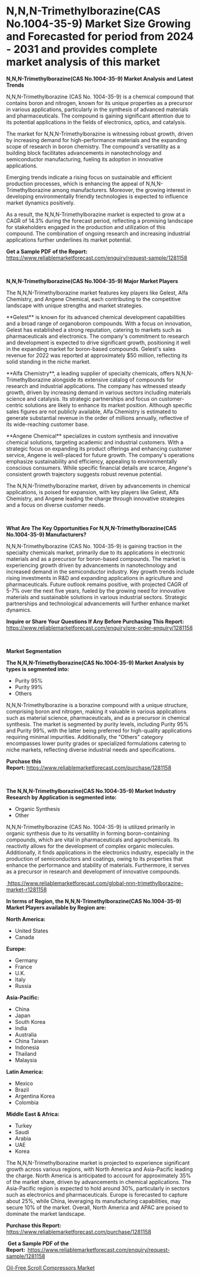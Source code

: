 <p><h1>N,N,N-Trimethylborazine(CAS No.1004-35-9) Market Size Growing and Forecasted for period from 2024 - 2031 and provides complete market analysis of this market</h1></p><p><strong>N,N,N-Trimethylborazine(CAS No.1004-35-9) Market Analysis and Latest Trends</strong></p>
<p><p>N,N,N-Trimethylborazine (CAS No. 1004-35-9) is a chemical compound that contains boron and nitrogen, known for its unique properties as a precursor in various applications, particularly in the synthesis of advanced materials and pharmaceuticals. The compound is gaining significant attention due to its potential applications in the fields of electronics, optics, and catalysis. </p><p>The market for N,N,N-Trimethylborazine is witnessing robust growth, driven by increasing demand for high-performance materials and the expanding scope of research in boron chemistry. The compound's versatility as a building block facilitates advancements in nanotechnology and semiconductor manufacturing, fueling its adoption in innovative applications.</p><p>Emerging trends indicate a rising focus on sustainable and efficient production processes, which is enhancing the appeal of N,N,N-Trimethylborazine among manufacturers. Moreover, the growing interest in developing environmentally friendly technologies is expected to influence market dynamics positively. </p><p>As a result, the N,N,N-Trimethylborazine market is expected to grow at a CAGR of 14.3% during the forecast period, reflecting a promising landscape for stakeholders engaged in the production and utilization of this compound. The combination of ongoing research and increasing industrial applications further underlines its market potential.</p></p>
<p><strong>Get a Sample PDF of the Report:&nbsp;</strong> <a href="https://www.reliablemarketforecast.com/enquiry/request-sample/1281158?utm_campaign=2015&utm_medium=2&utm_source=Github&utm_content=ia&utm_term=27122024&utm_id=nnn-trimethylborazinecas-no1004-35-9">https://www.reliablemarketforecast.com/enquiry/request-sample/1281158</a></p>
<p>&nbsp;</p>
<p><strong>N,N,N-Trimethylborazine(CAS No.1004-35-9) Major Market Players</strong></p>
<p><p>The N,N,N-Trimethylborazine market features key players like Gelest, Alfa Chemistry, and Angene Chemical, each contributing to the competitive landscape with unique strengths and market strategies.</p><p>**Gelest** is known for its advanced chemical development capabilities and a broad range of organoboron compounds. With a focus on innovation, Gelest has established a strong reputation, catering to markets such as pharmaceuticals and electronics. The company's commitment to research and development is expected to drive significant growth, positioning it well in the expanding market for boron-based compounds. Gelest's sales revenue for 2022 was reported at approximately $50 million, reflecting its solid standing in the niche market.</p><p>**Alfa Chemistry**, a leading supplier of specialty chemicals, offers N,N,N-Trimethylborazine alongside its extensive catalog of compounds for research and industrial applications. The company has witnessed steady growth, driven by increasing demand in various sectors including materials science and catalysis. Its strategic partnerships and focus on customer-centric solutions are likely to enhance its market position. Although specific sales figures are not publicly available, Alfa Chemistry is estimated to generate substantial revenue in the order of millions annually, reflective of its wide-reaching customer base.</p><p>**Angene Chemical** specializes in custom synthesis and innovative chemical solutions, targeting academic and industrial customers. With a strategic focus on expanding its product offerings and enhancing customer service, Angene is well-placed for future growth. The company's operations emphasize sustainability and efficiency, appealing to environmentally conscious consumers. While specific financial details are scarce, Angene's consistent growth trajectory suggests robust revenue potential.</p><p>The N,N,N-Trimethylborazine market, driven by advancements in chemical applications, is poised for expansion, with key players like Gelest, Alfa Chemistry, and Angene leading the charge through innovative strategies and a focus on diverse customer needs.</p></p>
<p>&nbsp;</p>
<p><strong>What Are The Key Opportunities For N,N,N-Trimethylborazine(CAS No.1004-35-9) Manufacturers?</strong></p>
<p><p>N,N,N-Trimethylborazine (CAS No. 1004-35-9) is gaining traction in the specialty chemicals market, primarily due to its applications in electronic materials and as a precursor for boron-based compounds. The market is experiencing growth driven by advancements in nanotechnology and increased demand in the semiconductor industry. Key growth trends include rising investments in R&D and expanding applications in agriculture and pharmaceuticals. Future outlook remains positive, with projected CAGR of 5-7% over the next five years, fueled by the growing need for innovative materials and sustainable solutions in various industrial sectors. Strategic partnerships and technological advancements will further enhance market dynamics.</p></p>
<p><strong>Inquire or Share Your Questions If Any Before Purchasing This Report:</strong> <a href="https://www.reliablemarketforecast.com/enquiry/pre-order-enquiry/1281158?utm_campaign=2015&utm_medium=2&utm_source=Github&utm_content=ia&utm_term=27122024&utm_id=nnn-trimethylborazinecas-no1004-35-9">https://www.reliablemarketforecast.com/enquiry/pre-order-enquiry/1281158</a></p>
<p>&nbsp;</p>
<p><strong>Market Segmentation</strong></p>
<p><strong>The N,N,N-Trimethylborazine(CAS No.1004-35-9) Market Analysis by types is segmented into:</strong></p>
<p><ul><li>Purity 95%</li><li>Purity 99%</li><li>Others</li></ul></p>
<p><p>N,N,N-Trimethylborazine is a borazine compound with a unique structure, comprising boron and nitrogen, making it valuable in various applications such as material science, pharmaceuticals, and as a precursor in chemical synthesis. The market is segmented by purity levels, including Purity 95% and Purity 99%, with the latter being preferred for high-quality applications requiring minimal impurities. Additionally, the "Others" category encompasses lower purity grades or specialized formulations catering to niche markets, reflecting diverse industrial needs and specifications.</p></p>
<p><strong>Purchase this Report:&nbsp;</strong><a href="https://www.reliablemarketforecast.com/purchase/1281158?utm_campaign=2015&utm_medium=2&utm_source=Github&utm_content=ia&utm_term=27122024&utm_id=nnn-trimethylborazinecas-no1004-35-9">https://www.reliablemarketforecast.com/purchase/1281158</a></p>
<p>&nbsp;</p>
<p><strong>The N,N,N-Trimethylborazine(CAS No.1004-35-9) Market Industry Research by Application is segmented into:</strong></p>
<p><ul><li>Organic Synthesis</li><li>Other</li></ul></p>
<p><p>N,N,N-Trimethylborazine (CAS No. 1004-35-9) is utilized primarily in organic synthesis due to its versatility in forming boron-containing compounds, which are vital in pharmaceuticals and agrochemicals. Its reactivity allows for the development of complex organic molecules. Additionally, it finds applications in the electronics industry, especially in the production of semiconductors and coatings, owing to its properties that enhance the performance and stability of materials. Furthermore, it serves as a precursor in research and development of innovative compounds.</p></p>
<p><a href="https://www.reliablemarketforecast.com/global-nnn-trimethylborazine-market-r1281158?utm_campaign=2015&utm_medium=2&utm_source=Github&utm_content=ia&utm_term=27122024&utm_id=nnn-trimethylborazinecas-no1004-35-9">&nbsp;https://www.reliablemarketforecast.com/global-nnn-trimethylborazine-market-r1281158</a></p>
<p><strong>In terms of Region, the N,N,N-Trimethylborazine(CAS No.1004-35-9) Market Players available by Region are:</strong></p>
<p>
    <p> <strong> North America: </strong>
        <ul>
            <li>United States</li>
            <li>Canada</li>
        </ul>
        </p> 
    <p> <strong> Europe: </strong>
        <ul>
            <li>Germany</li>
            <li>France</li>
            <li>U.K.</li>
            <li>Italy</li>
            <li>Russia</li>
        </ul>
        </p> 
    <p> <strong> Asia-Pacific: </strong>
        <ul>
            <li>China</li>
            <li>Japan</li>
            <li>South Korea</li>
            <li>India</li>
            <li>Australia</li>
            <li>China Taiwan</li>
            <li>Indonesia</li>
            <li>Thailand</li>
            <li>Malaysia</li>
        </ul>
        </p> 
    <p> <strong> Latin America: </strong>
        <ul>
            <li>Mexico</li>
            <li>Brazil</li>
            <li>Argentina Korea</li>
            <li>Colombia</li>
        </ul>
        </p> 
    <p> <strong> Middle East & Africa: </strong>
        <ul>
            <li>Turkey</li>
            <li>Saudi</li>
            <li>Arabia</li>
            <li>UAE</li>
            <li>Korea</li>
        </ul>
    </p>
    </p>
<p><p>The N,N,N-Trimethylborazine market is projected to experience significant growth across various regions, with North America and Asia-Pacific leading the charge. North America is anticipated to account for approximately 35% of the market share, driven by advancements in chemical applications. The Asia-Pacific region is expected to hold around 30%, particularly in sectors such as electronics and pharmaceuticals. Europe is forecasted to capture about 25%, while China, leveraging its manufacturing capabilities, may secure 10% of the market. Overall, North America and APAC are poised to dominate the market landscape.</p></p>
<p><strong>Purchase this Report: </strong><a href="https://www.reliablemarketforecast.com/purchase/1281158?utm_campaign=2015&utm_medium=2&utm_source=Github&utm_content=ia&utm_term=27122024&utm_id=nnn-trimethylborazinecas-no1004-35-9">https://www.reliablemarketforecast.com/purchase/1281158</a></p>
<p>&nbsp;<strong>Get a Sample PDF of the Report:&nbsp;&nbsp;</strong><a href="https://www.reliablemarketforecast.com/enquiry/request-sample/1281158?utm_campaign=2015&utm_medium=2&utm_source=Github&utm_content=ia&utm_term=27122024&utm_id=nnn-trimethylborazinecas-no1004-35-9">https://www.reliablemarketforecast.com/enquiry/request-sample/1281158</a></p>
<p><strong></strong></p>
<p><p><a href="https://github.com/santosh758595/Market-Research-Report-List-6/blob/main/oil-free-scroll-compressors-market.md?utm_campaign=2015&utm_medium=2&utm_source=Github&utm_content=ia&utm_term=27122024&utm_id=nnn-trimethylborazinecas-no1004-35-9">Oil-Free Scroll Compressors Market</a></p></p>